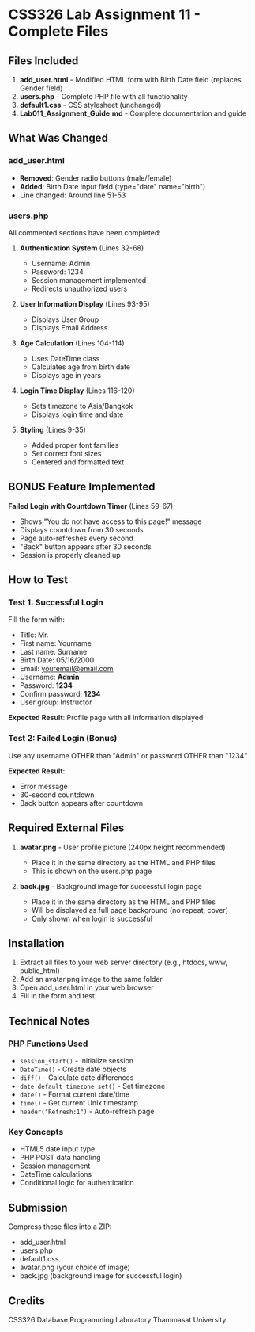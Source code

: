 # CSS326 Lab Assignment 11 - Complete Files

## Files Included

1. **add_user.html** - Modified HTML form with Birth Date field (replaces Gender field)
2. **users.php** - Complete PHP file with all functionality
3. **default1.css** - CSS stylesheet (unchanged)
4. **Lab011_Assignment_Guide.md** - Complete documentation and guide

## What Was Changed

### add_user.html
- **Removed**: Gender radio buttons (male/female)
- **Added**: Birth Date input field (type="date" name="birth")
- Line changed: Around line 51-53

### users.php
All commented sections have been completed:

1. **Authentication System** (Lines 32-68)
   - Username: Admin
   - Password: 1234
   - Session management implemented
   - Redirects unauthorized users

2. **User Information Display** (Lines 93-95)
   - Displays User Group
   - Displays Email Address

3. **Age Calculation** (Lines 104-114)
   - Uses DateTime class
   - Calculates age from birth date
   - Displays age in years

4. **Login Time Display** (Lines 116-120)
   - Sets timezone to Asia/Bangkok
   - Displays login time and date

5. **Styling** (Lines 9-35)
   - Added proper font families
   - Set correct font sizes
   - Centered and formatted text

## BONUS Feature Implemented

**Failed Login with Countdown Timer** (Lines 59-67)
- Shows "You do not have access to this page!" message
- Displays countdown from 30 seconds
- Page auto-refreshes every second
- "Back" button appears after 30 seconds
- Session is properly cleaned up

## How to Test

### Test 1: Successful Login
Fill the form with:
- Title: Mr.
- First name: Yourname
- Last name: Surname
- Birth Date: 05/16/2000
- Email: youremail@email.com
- Username: **Admin**
- Password: **1234**
- Confirm password: **1234**
- User group: Instructor

**Expected Result**: Profile page with all information displayed

### Test 2: Failed Login (Bonus)
Use any username OTHER than "Admin" or password OTHER than "1234"

**Expected Result**: 
- Error message
- 30-second countdown
- Back button appears after countdown

## Required External Files

1. **avatar.png** - User profile picture (240px height recommended)
   - Place it in the same directory as the HTML and PHP files
   - This is shown on the users.php page

2. **back.jpg** - Background image for successful login page
   - Place it in the same directory as the HTML and PHP files
   - Will be displayed as full page background (no repeat, cover)
   - Only shown when login is successful

## Installation

1. Extract all files to your web server directory (e.g., htdocs, www, public_html)
2. Add an avatar.png image to the same folder
3. Open add_user.html in your web browser
4. Fill in the form and test

## Technical Notes

### PHP Functions Used
- `session_start()` - Initialize session
- `DateTime()` - Create date objects
- `diff()` - Calculate date differences
- `date_default_timezone_set()` - Set timezone
- `date()` - Format current date/time
- `time()` - Get current Unix timestamp
- `header("Refresh:1")` - Auto-refresh page

### Key Concepts
- HTML5 date input type
- PHP POST data handling
- Session management
- DateTime calculations
- Conditional logic for authentication

## Submission

Compress these files into a ZIP:
- add_user.html
- users.php
- default1.css
- avatar.png (your choice of image)
- back.jpg (background image for successful login)

## Credits

CSS326 Database Programming Laboratory
Thammasat University
